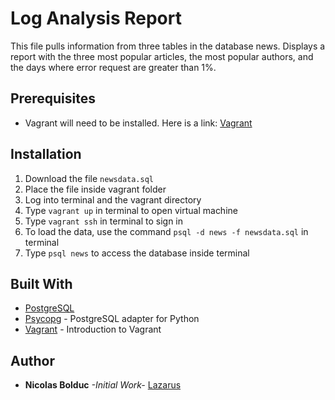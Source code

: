 # Log Analysis Report

This file pulls information from three tables in the database news. Displays a report
with the three most popular articles, the most popular authors, and the days where error
request are greater than 1%.

## Prerequisites

* Vagrant will need to be installed. Here is a link: [Vagrant](https://www.vagrantup.com/)

## Installation

1. Download the file `newsdata.sql`
2. Place the file inside vagrant folder
3. Log into terminal and the vagrant directory
4. Type `vagrant up` in terminal to open virtual machine
5. Type `vagrant ssh` in terminal to sign in
6. To load the data, use the command `psql -d news -f newsdata.sql` in terminal
7. Type `psql news` to access the database inside terminal

## Built With

* [PostgreSQL](https://www.postgresql.org/)
* [Psycopg](http://initd.org/psycopg/) - PostgreSQL adapter for Python
* [Vagrant](https://www.vagrantup.com/intro/index.html) - Introduction to Vagrant

## Author

* **Nicolas Bolduc** _-Initial Work-_ [Lazarus](https://github.com/lazarus432)